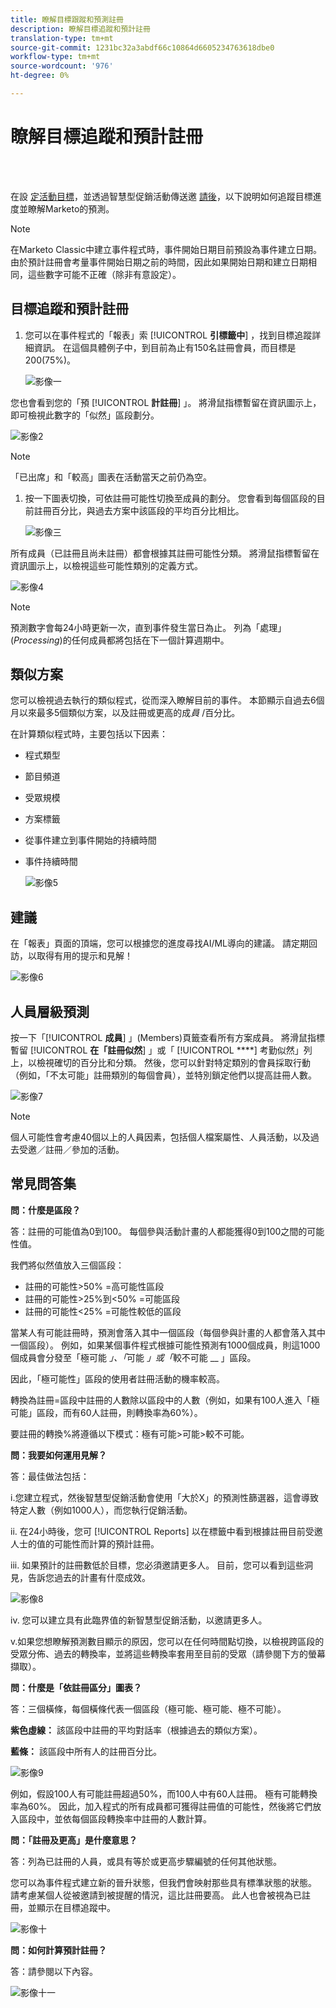 ```yaml
---
title: 瞭解目標跟蹤和預測註冊
description: 瞭解目標追蹤和預計註冊
translation-type: tm+mt
source-git-commit: 1231bc32a3abdf66c10864d6605234763618dbe0
workflow-type: tm+mt
source-wordcount: '976'
ht-degree: 0%

---
```



# 瞭解目標追蹤和預計註冊

<br> 

在設 [定活動目標](/help/sky/setting-event-goals.md)，並透過智慧型促銷活動傳送邀 [請後](/help/sky/create-a-smart-campaign.md)，以下說明如何追蹤目標進度並瞭解Marketo的預測。

>[!NOTE]
>
>在Marketo Classic中建立事件程式時，事件開始日期目前預設為事件建立日期。 由於預計註冊會考量事件開始日期之前的時間，因此如果開始日期和建立日期相同，這些數字可能不正確（除非有意設定）。

## 目標追蹤和預計註冊

1. 您可以在事件程式的「報表」索 [!UICONTROL **引標籤中**] ，找到目標追蹤詳細資訊。 在這個具體例子中，到目前為止有150名註冊會員，而目標是200(75%)。

   ![影像一](/help/sky/assets/predictive-audiences/understanding-goal-tracking-and-projected-registrations/understanding-goal-tracking-and-projected-registrations-1.png)

您也會看到您的「預 [!UICONTROL **計註冊**] 」。 將滑鼠指標暫留在資訊圖示上，即可檢視此數字的「似然」區段劃分。

![影像2](/help/sky/assets/predictive-audiences/understanding-goal-tracking-and-projected-registrations/understanding-goal-tracking-and-projected-registrations-2.png)

>[!NOTE]
>
>「已出席」和「較高」圖表在活動當天之前仍為空。

1. 按一下圖表切換，可依註冊可能性切換至成員的劃分。 您會看到每個區段的目前註冊百分比，與過去方案中該區段的平均百分比相比。

   ![影像三](/help/sky/assets/predictive-audiences/understanding-goal-tracking-and-projected-registrations/understanding-goal-tracking-and-projected-registrations-3.png)

所有成員（已註冊且尚未註冊）都會根據其註冊可能性分類。 將滑鼠指標暫留在資訊圖示上，以檢視這些可能性類別的定義方式。

![影像4](/help/sky/assets/predictive-audiences/understanding-goal-tracking-and-projected-registrations/understanding-goal-tracking-and-projected-registrations-4.png)

>[!NOTE]
>
>預測數字會每24小時更新一次，直到事件發生當日為止。 列為「處理」(_Processing_)的任何成員都將包括在下一個計算週期中。

## 類似方案

您可以檢視過去執行的類似程式，從而深入瞭解目前的事件。 本節顯示自過去6個月以來最多5個類似方案，以及註冊或更高的成&#x200B;_員_ /百分比。

在計算類似程式時，主要包括以下因素：

* 程式類型
* 節目頻道
* 受眾規模
* 方案標籤
* 從事件建立到事件開始的持續時間
* 事件持續時間

   ![影像5](/help/sky/assets/predictive-audiences/understanding-goal-tracking-and-projected-registrations/understanding-goal-tracking-and-projected-registrations-5.png)

## 建議

在「報表」頁面的頂端，您可以根據您的進度尋找AI/ML導向的建議。 請定期回訪，以取得有用的提示和見解！

![影像6](/help/sky/assets/predictive-audiences/understanding-goal-tracking-and-projected-registrations/understanding-goal-tracking-and-projected-registrations-6.png)

## 人員層級預測

按一下「[!UICONTROL **成員**] 」(Members)頁籤查看所有方案成員。 將滑鼠指標暫留 [!UICONTROL **在「註冊似然**] 」或「 [!UICONTROL ****] 考勤似然」列上，以檢視確切的百分比和分類。 然後，您可以針對特定類別的會員採取行動（例如，「不太可能」註冊類別的每個會員），並特別鎖定他們以提高註冊人數。

![影像7](/help/sky/assets/predictive-audiences/understanding-goal-tracking-and-projected-registrations/understanding-goal-tracking-and-projected-registrations-7.png)

>[!NOTE]
>
>個人可能性會考慮40個以上的人員因素，包括個人檔案屬性、人員活動，以及過去受邀／註冊／參加的活動。

## 常見問答集

**問：什麼是區段？**

答：註冊的可能值為0到100。 每個參與活動計畫的人都能獲得0到100之間的可能性值。

我們將似然值放入三個區段：

* 註冊的可能性>50% =高可能性區段
* 註冊的可能性>25%到&lt;50% =可能區段
* 註冊的可能性&lt;25% =可能性較低的區段

當某人有可能註冊時，預測會落入其中一個區段（每個參與計畫的人都會落入其中一個區段）。 例如，如果某個事件程式根據可能性預測有1000個成員，則這1000個成員會分發至「極可能 _」、「_&#x200B;可能 _」或「_&#x200B;較不可能 __ 」區段。

因此，「極可能性」區段的使用者註冊活動的機率較高。

轉換為註冊=區段中註冊的人數除以區段中的人數（例如，如果有100人進入「極可能」區段，而有60人註冊，則轉換率為60%）。

要註冊的轉換%將遵循以下模式：極有可能>可能>較不可能。

**問：我要如何運用見解？**

答：最佳做法包括：

i.您建立程式，然後智慧型促銷活動會使用「大於X」的預測性篩選器，這會導致特定人數（例如1000人），而您執行促銷活動。

ii. 在24小時後，您可 [!UICONTROL Reports] 以在標籤中看到根據註冊目前受邀人士的值的可能性而計算的預計註冊。

iii. 如果預計的註冊數低於目標，您必須邀請更多人。 目前，您可以看到這些洞見，告訴您過去的計畫有什麼成效。

![影像8](/help/sky/assets/predictive-audiences/understanding-goal-tracking-and-projected-registrations/understanding-goal-tracking-and-projected-registrations-8.png)

iv. 您可以建立具有此臨界值的新智慧型促銷活動，以邀請更多人。

v.如果您想瞭解預測數目顯示的原因，您可以在任何時間點切換，以檢視跨區段的受眾分佈、過去的轉換率，並將這些轉換率套用至目前的受眾（請參閱下方的螢幕擷取）。

**問：什麼是「依註冊區分」圖表？**

答：三個橫條，每個橫條代表一個區段（極可能、極可能、極不可能）。

**紫色虛線：** 該區段中註冊的平均對話率（根據過去的類似方案）。

**藍條：** 該區段中所有人的註冊百分比。

![影像9](/help/sky/assets/predictive-audiences/understanding-goal-tracking-and-projected-registrations/understanding-goal-tracking-and-projected-registrations-9.png)

例如，假設100人有可能註冊超過50%，而100人中有60人註冊。 極有可能轉換率為60%。 因此，加入程式的所有成員都可獲得註冊值的可能性，然後將它們放入區段中，並依每個區段轉換率中註冊的人數計算。

**問：「註冊及更高」是什麼意思？**

答：列為已註冊的人員，或具有等於或更高步驟編號的任何其他狀態。

您可以為事件程式建立新的晉升狀態，但我們會映射那些具有標準狀態的狀態。 請考慮某個人從被邀請到被提醒的情況，這比註冊要高。 此人也會被視為已註冊，並顯示在目標追蹤中。

![影像十](/help/sky/assets/predictive-audiences/understanding-goal-tracking-and-projected-registrations/understanding-goal-tracking-and-projected-registrations-10.png)

**問：如何計算預計註冊？**

答：請參閱以下內容。

![影像十一](/help/sky/assets/predictive-audiences/understanding-goal-tracking-and-projected-registrations/understanding-goal-tracking-and-projected-registrations-11.png)
